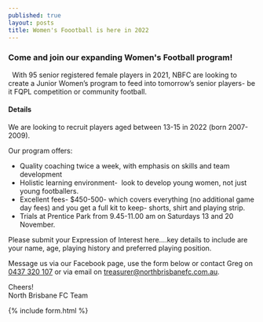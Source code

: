 ```yaml
---
published: true
layout: posts
title: Women's Foootball is here in 2022
---
```


### Come and join our expanding Women's Football program!
 
With 95 senior registered female players in 2021, NBFC are looking to create a Junior Women’s program to feed into tomorrow’s senior players- be it FQPL competition or community football.
 
#### Details

We are looking to recruit players aged between 13-15 in 2022 (born 2007-2009).

Our program offers:
- Quality coaching twice a week, with emphasis on skills and team development
- Holistic learning environment-  look to develop young women, not just young footballers.
- Excellent fees- $450-500- which covers everything (no additional game day fees) and you get a full kit to keep- shorts, shirt and playing strip.  
- Trials at Prentice Park from 9.45-11.00 am on Saturdays 13 and 20 November.
  
Please submit your Expression of Interest here….key details to include are your name, age, playing history and preferred playing position.
  
Message us via our Facebook page, use the form below or contact Greg on [0437 320 107](tel:61437320107) or via email on [treasurer@northbrisbanefc.com.au](mailto:treasurer@northbrisbanefc.com.au?subject=Summer%20Football).
  
Cheers!  
North Brisbane FC Team

{% include form.html %}
